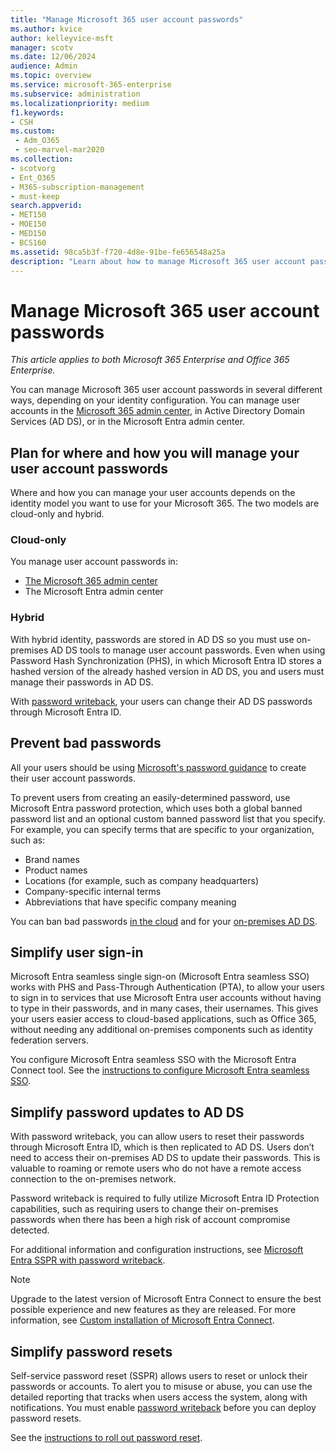 ```yaml
---
title: "Manage Microsoft 365 user account passwords"
ms.author: kvice
author: kelleyvice-msft
manager: scotv
ms.date: 12/06/2024
audience: Admin
ms.topic: overview
ms.service: microsoft-365-enterprise
ms.subservice: administration
ms.localizationpriority: medium
f1.keywords:
- CSH
ms.custom: 
 - Adm_O365
 - seo-marvel-mar2020
ms.collection:
- scotvorg
- Ent_O365
- M365-subscription-management
- must-keep
search.appverid:
- MET150
- MOE150
- MED150
- BCS160
ms.assetid: 98ca5b3f-f720-4d8e-91be-fe656548a25a
description: "Learn about how to manage Microsoft 365 user account passwords."
---
```


# Manage Microsoft 365 user account passwords

*This article applies to both Microsoft 365 Enterprise and Office 365 Enterprise.*

You can manage Microsoft 365 user account passwords in several different ways, depending on your identity configuration. You can manage user accounts in the [Microsoft 365 admin center](/admin), in Active Directory Domain Services (AD DS), or in the Microsoft Entra admin center.

## Plan for where and how you will manage your user account passwords

Where and how you can manage your user accounts depends on the identity model you want to use for your Microsoft 365. The two models are cloud-only and hybrid.
  
### Cloud-only

You manage user account passwords in:

- [The Microsoft 365 admin center](/admin)
- The Microsoft Entra admin center

### Hybrid

With hybrid identity, passwords are stored in AD DS so you must use on-premises AD DS tools to manage user account passwords. Even when using Password Hash Synchronization (PHS), in which Microsoft Entra ID stores a hashed version of the already hashed version in AD DS, you and users must manage their passwords in AD DS.

With [password writeback](#pw_writeback), your users can change their AD DS passwords through Microsoft Entra ID.

## Prevent bad passwords

All your users should be using [Microsoft's password guidance](https://www.microsoft.com/research/publication/password-guidance) to create their user account passwords.

To prevent users from creating an easily-determined password, use Microsoft Entra password protection, which uses both a global banned password list and an optional custom banned password list that you specify. For example, you can specify terms that are specific to your organization, such as:

- Brand names
- Product names
- Locations (for example, such as company headquarters)
- Company-specific internal terms
- Abbreviations that have specific company meaning

You can ban bad passwords [in the cloud](/azure/active-directory/authentication/concept-password-ban-bad) and for your [on-premises AD DS](/azure/active-directory/authentication/concept-password-ban-bad-on-premises).

## Simplify user sign-in

Microsoft Entra seamless single sign-on (Microsoft Entra seamless SSO) works with PHS and Pass-Through Authentication (PTA), to allow your users to sign in to services that use Microsoft Entra user accounts without having to type in their passwords, and in many cases, their usernames. This gives your users easier access to cloud-based applications, such as Office 365, without needing any additional on-premises components such as identity federation servers.

You configure Microsoft Entra seamless SSO with the Microsoft Entra Connect tool. See the [instructions to configure Microsoft Entra seamless SSO](/azure/active-directory/connect/active-directory-aadconnect-sso-quick-start).

<a name="pw_writeback"></a>
## Simplify password updates to AD DS

With password writeback, you can allow users to reset their passwords through Microsoft Entra ID, which is then replicated to AD DS. Users don’t need to access their on-premises AD DS to update their passwords. This is valuable to roaming or remote users who do not have a remote access connection to the on-premises network.

Password writeback is required to fully utilize Microsoft Entra ID Protection capabilities, such as requiring users to change their on-premises passwords when there has been a high risk of account compromise detected.

For additional information and configuration instructions, see [Microsoft Entra SSPR with password writeback](/azure/active-directory/active-directory-passwords-writeback).

> [!NOTE]
> Upgrade to the latest version of Microsoft Entra Connect to ensure the best possible experience and new features as they are released. For more information, see [Custom installation of Microsoft Entra Connect](/azure/active-directory/connect/active-directory-aadconnect-get-started-custom).
>

## Simplify password resets

Self-service password reset (SSPR) allows users to reset or unlock their passwords or accounts. To alert you to misuse or abuse, you can use the detailed reporting that tracks when users access the system, along with notifications. You must enable [password writeback](#pw_writeback) before you can deploy password resets.

See the [instructions to roll out password reset](/azure/active-directory/authentication/howto-sspr-deployment).

